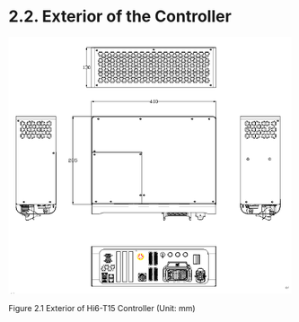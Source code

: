 ﻿# 2.2. Exterior of the Controller

![](../_assets/2.2._제어기_외관(Hi6).png )


Figure 2.1 Exterior of Hi6-T15 Controller (Unit: mm)